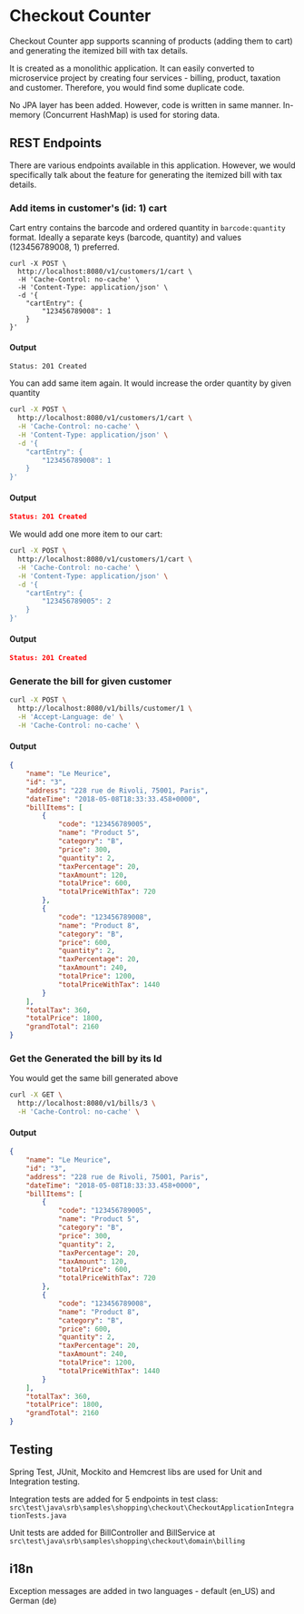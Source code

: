 # Checkout Counter

Checkout Counter app supports scanning of products (adding them to cart) and generating the itemized bill with tax details.

It is created as a monolithic application. It can easily converted to microservice project by creating four services - billing, product, taxation and customer. Therefore, you would find some duplicate code.

No JPA layer has been added. However, code is written in same manner. In-memory (Concurrent HashMap) is used for storing data.

## REST Endpoints
There are various endpoints available in this application. However, we would specifically talk about the feature for generating the itemized bill with tax details.
### Add items in customer's (id: 1) cart
Cart entry contains the barcode and ordered quantity in ```barcode:quantity``` format. Ideally a separate keys (barcode, quantity) and values (123456789008, 1) preferred.
```
curl -X POST \
  http://localhost:8080/v1/customers/1/cart \
  -H 'Cache-Control: no-cache' \
  -H 'Content-Type: application/json' \
  -d '{
	"cartEntry": {
		"123456789008": 1
	}
}'
```
#### Output
```
Status: 201 Created
```
You can add same item again. It would increase the order quantity by given quantity
``` bash
curl -X POST \
  http://localhost:8080/v1/customers/1/cart \
  -H 'Cache-Control: no-cache' \
  -H 'Content-Type: application/json' \
  -d '{
	"cartEntry": {
		"123456789008": 1
	}
}'
```
#### Output
``` json
Status: 201 Created
```
We would add one more item to our cart:
``` bash
curl -X POST \
  http://localhost:8080/v1/customers/1/cart \
  -H 'Cache-Control: no-cache' \
  -H 'Content-Type: application/json' \
  -d '{
	"cartEntry": {
		"123456789005": 2
	}
}'
```
#### Output
``` json
Status: 201 Created
```
### Generate the bill for given customer
``` bash
curl -X POST \
  http://localhost:8080/v1/bills/customer/1 \
  -H 'Accept-Language: de' \
  -H 'Cache-Control: no-cache' \  
```
#### Output
``` json
{
    "name": "Le Meurice",
    "id": "3",
    "address": "228 rue de Rivoli, 75001, Paris",
    "dateTime": "2018-05-08T18:33:33.458+0000",
    "billItems": [
        {
            "code": "123456789005",
            "name": "Product 5",
            "category": "B",
            "price": 300,
            "quantity": 2,
            "taxPercentage": 20,
            "taxAmount": 120,
            "totalPrice": 600,
            "totalPriceWithTax": 720
        },
        {
            "code": "123456789008",
            "name": "Product 8",
            "category": "B",
            "price": 600,
            "quantity": 2,
            "taxPercentage": 20,
            "taxAmount": 240,
            "totalPrice": 1200,
            "totalPriceWithTax": 1440
        }
    ],
    "totalTax": 360,
    "totalPrice": 1800,
    "grandTotal": 2160
}
```
### Get the Generated the bill by its Id
You would get the same bill generated above
``` bash
curl -X GET \
  http://localhost:8080/v1/bills/3 \
  -H 'Cache-Control: no-cache' \
```
#### Output
``` json
{
    "name": "Le Meurice",
    "id": "3",
    "address": "228 rue de Rivoli, 75001, Paris",
    "dateTime": "2018-05-08T18:33:33.458+0000",
    "billItems": [
        {
            "code": "123456789005",
            "name": "Product 5",
            "category": "B",
            "price": 300,
            "quantity": 2,
            "taxPercentage": 20,
            "taxAmount": 120,
            "totalPrice": 600,
            "totalPriceWithTax": 720
        },
        {
            "code": "123456789008",
            "name": "Product 8",
            "category": "B",
            "price": 600,
            "quantity": 2,
            "taxPercentage": 20,
            "taxAmount": 240,
            "totalPrice": 1200,
            "totalPriceWithTax": 1440
        }
    ],
    "totalTax": 360,
    "totalPrice": 1800,
    "grandTotal": 2160
}
```

## Testing
Spring Test, JUnit, Mockito and Hemcrest libs are used for Unit and Integration testing.

Integration tests are added for 5 endpoints in test class: ```src\test\java\srb\samples\shopping\checkout\CheckoutApplicationIntegrationTests.java```

Unit tests are added for BillController and BillService at ```src\test\java\srb\samples\shopping\checkout\domain\billing```

## i18n
Exception messages are added in two languages - default (en_US) and German (de)
